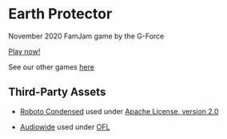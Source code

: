 # Earth Protector

November 2020 FamJam game by the G-Force

[Play now!](https://the-g-force.github.io/FamJam-November2020)

See our other games [here](https://the-g-force.github.io)


## Third-Party Assets

- [Roboto Condensed](https://fonts.google.com/specimen/Roboto+Condensed) used under [Apache License, version 2.0](http://www.apache.org/licenses/LICENSE-2.0)

- [Audiowide](https://fonts.google.com/specimen/Audiowide) used under [OFL](https://scripts.sil.org/cms/scripts/page.php?site_id=nrsi&id=OFL)